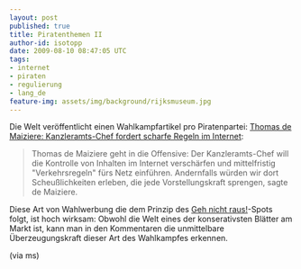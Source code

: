 ```yaml
---
layout: post
published: true
title: Piratenthemen II
author-id: isotopp
date: 2009-08-10 08:47:05 UTC
tags:
- internet
- piraten
- regulierung
- lang_de
feature-img: assets/img/background/rijksmuseum.jpg
---
```

Die Welt veröffentlicht einen Wahlkampfartikel pro Piratenpartei: <a href='http://www.welt.de/webwelt/article4290267/Kanzleramts-Chef-fordert-scharfe-Regeln-im-Internet.html'> Thomas de Maiziere: Kanzleramts-Chef fordert scharfe Regeln im Internet</a>: <blockquote> Thomas de Maiziere geht in die Offensive: Der Kanzleramts-Chef will die Kontrolle von Inhalten im Internet verschärfen und mittelfristig "Verkehrsregeln" fürs Netz einführen. Andernfalls würden wir dort Scheußlichkeiten erleben, die jede Vorstellungskraft sprengen, sagte de Maiziere. </blockquote> Diese Art von Wahlwerbung die dem Prinzip des <a href='http://www.youtube.com/watch?v=B9uK7NgA53g'>Geh nicht raus!</a>-Spots folgt, ist hoch wirksam: Obwohl die Welt eines der konserativsten Blätter am Markt ist, kann man in den Kommentaren die unmittelbare Überzeugungskraft dieser Art des Wahlkampfes erkennen.

(via ms)
